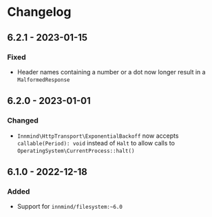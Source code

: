 # Changelog

## 6.2.1 - 2023-01-15

### Fixed

- Header names containing a number or a dot now longer result in a `MalformedResponse`

## 6.2.0 - 2023-01-01

### Changed

- `Innmind\HttpTransport\ExponentialBackoff` now accepts `callable(Period): void` instead of `Halt` to allow calls to `OperatingSystem\CurrentProcess::halt()`

## 6.1.0 - 2022-12-18

### Added

- Support for `innmind/filesystem:~6.0`
